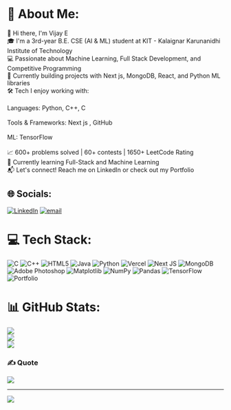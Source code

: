 # 💫 About Me:
👋 Hi there, I'm Vijay E<br>🎓 I'm a 3rd-year B.E. CSE (AI & ML) student at KIT - Kalaignar Karunanidhi Institute of Technology<br>💻 Passionate about Machine Learning, Full Stack Development, and Competitive Programming<br>🚀 Currently building projects with Next js, MongoDB, React, and Python ML libraries<br>🛠️ Tech I enjoy working with:<br><br>Languages: Python, C++, C<br><br>Tools & Frameworks: Next js , GitHub<br><br>ML: TensorFlow<br><br>📈 600+ problems solved | 60+ contests | 1650+ LeetCode Rating<br>🌱 Currently learning Full-Stack and Machine Learning<br>📬 Let's connect! Reach me on LinkedIn or check out my Portfolio


## 🌐 Socials:
[![LinkedIn](https://img.shields.io/badge/LinkedIn-%230077B5.svg?logo=linkedin&logoColor=white)](https://linkedin.com/in/https://www.linkedin.com/in/vj-e/) [![email](https://img.shields.io/badge/Email-D14836?logo=gmail&logoColor=white)](mailto:kit27.am57@gmail.com) 

# 💻 Tech Stack:
![C](https://img.shields.io/badge/c-%2300599C.svg?style=for-the-badge&logo=c&logoColor=white) ![C++](https://img.shields.io/badge/c++-%2300599C.svg?style=for-the-badge&logo=c%2B%2B&logoColor=white) ![HTML5](https://img.shields.io/badge/html5-%23E34F26.svg?style=for-the-badge&logo=html5&logoColor=white) ![Java](https://img.shields.io/badge/java-%23ED8B00.svg?style=for-the-badge&logo=openjdk&logoColor=white) ![Python](https://img.shields.io/badge/python-3670A0?style=for-the-badge&logo=python&logoColor=ffdd54) ![Vercel](https://img.shields.io/badge/vercel-%23000000.svg?style=for-the-badge&logo=vercel&logoColor=white) ![Next JS](https://img.shields.io/badge/Next-black?style=for-the-badge&logo=next.js&logoColor=white) ![MongoDB](https://img.shields.io/badge/MongoDB-%234ea94b.svg?style=for-the-badge&logo=mongodb&logoColor=white) ![Adobe Photoshop](https://img.shields.io/badge/adobe%20photoshop-%2331A8FF.svg?style=for-the-badge&logo=adobe%20photoshop&logoColor=white) ![Matplotlib](https://img.shields.io/badge/Matplotlib-%23ffffff.svg?style=for-the-badge&logo=Matplotlib&logoColor=black) ![NumPy](https://img.shields.io/badge/numpy-%23013243.svg?style=for-the-badge&logo=numpy&logoColor=white) ![Pandas](https://img.shields.io/badge/pandas-%23150458.svg?style=for-the-badge&logo=pandas&logoColor=white) ![TensorFlow](https://img.shields.io/badge/TensorFlow-%23FF6F00.svg?style=for-the-badge&logo=TensorFlow&logoColor=white) ![Portfolio](https://img.shields.io/badge/Portfolio-%23000000.svg?style=for-the-badge&logo=firefox&logoColor=#FF7139)
# 📊 GitHub Stats:
![](https://github-readme-stats.vercel.app/api?username=VJ-E&theme=shadow_blue&hide_border=false&include_all_commits=true&count_private=false)<br/>
![](https://nirzak-streak-stats.vercel.app/?user=VJ-E&theme=shadow_blue&hide_border=false)<br/>
![](https://github-readme-stats.vercel.app/api/top-langs/?username=VJ-E&theme=shadow_blue&hide_border=false&include_all_commits=true&count_private=false&layout=compact)

### ✍️ Quote
![](https://quotes-github-readme.vercel.app/api?type=horizontal&theme=dark)

---
[![](https://visitcount.itsvg.in/api?id=VJ-E&icon=0&color=0)](https://visitcount.itsvg.in)

<!-- Proudly created with GPRM ( https://gprm.itsvg.in ) -->